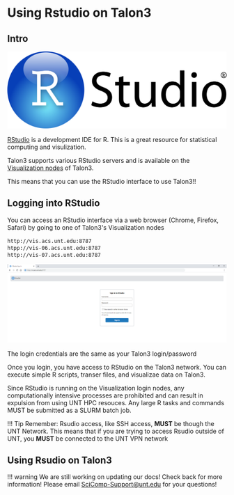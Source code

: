 # Using Rstudio on Talon3

## Intro

![rstudio_pic](images/rstudio.png)

[RStudio](https://rstudio.com/) is a development IDE for R. This is a great resource for statistical computing and visulization.

Talon3 supports various RStudio servers and is available on the [Visualization nodes](../overview/nodes.md#visualization-login-nodes) of Talon3. 

This means that you can use the RStudio interface to use Talon3!!

## Logging into RStudio

You can access an RStudio interface via a web browser (Chrome, Firefox, Safari) by going to one of Talon3's Visualization nodes

```
http://vis.acs.unt.edu:8787
htpp://vis-06.acs.unt.edu:8787
http://vis-07.acs.unt.edu:8787
```

![rstudio_browser](images/rstudiostart.png)

The login credentials are the same as your Talon3 login/password

Once you login, you have access to RStudio on the Talon3 network. You can execute simple R scripts, transer files, and visualizae data on Talon3.

Since RStudio is running on the Visualization login nodes, any computationally intensive processes are prohibited and can result in expulsion from using UNT HPC resouces. Any large R tasks and commands MUST be submitted as a SLURM batch job.

!!! Tip
	Remember:
	Rsudio access, like SSH access, **MUST** be though the UNT Network.
	This means that if you are trying to access Rsudio outside of UNT, you **MUST** be connected to the UNT VPN network



## Using Rsudio on Talon3

!!! warning
	We are still working on updating our docs!
	Check back for more information!
	Please email SciComp-Support@unt.edu for your questions!
